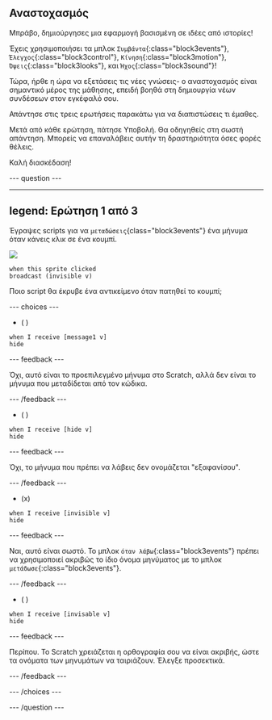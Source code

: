 ## Αναστοχασμός

Μπράβο, δημιούργησες μια εφαρμογή βασισμένη σε ιδέες από ιστορίες!

Έχεις χρησιμοποιήσει τα μπλοκ `Συμβάντα`{:class="block3events"}, `Έλεγχος`{:class="block3control"}, `Κίνηση`{:class="block3motion"}, `Όψεις`{:class="block3looks"}, και `Ήχος`{:class="block3sound"}!

Τώρα, ήρθε η ώρα να εξετάσεις τις νέες γνώσεις- ο αναστοχασμός είναι σημαντικό μέρος της μάθησης, επειδή βοηθά στη δημιουργία νέων συνδέσεων στον εγκέφαλό σου.

Απάντησε στις τρεις ερωτήσεις παρακάτω για να διαπιστώσεις τι έμαθες.

Μετά από κάθε ερώτηση, πάτησε Υποβολή. Θα οδηγηθείς στη σωστή απάντηση. Μπορείς να επαναλάβεις αυτήν τη δραστηριότητα όσες φορές θέλεις.

Καλή διασκέδαση!

--- question ---

---
legend: Ερώτηση 1 από 3
---

Έγραψες scripts για να `μεταδώσεις`{class="block3events"} ένα μήνυμα όταν κάνεις κλικ σε ένα κουμπί.

![](images/button-icon.png)

```blocks3
when this sprite clicked
broadcast (invisible v)
```

Ποιο script θα έκρυβε ένα αντικείμενο όταν πατηθεί το κουμπί;

--- choices ---

- ( )

```blocks3
when I receive [message1 v]
hide
```

 --- feedback ---

 Όχι, αυτό είναι το προεπιλεγμένο μήνυμα στο Scratch, αλλά δεν είναι το μήνυμα που μεταδίδεται από τον κώδικα.

 --- /feedback ---

- ( )

```blocks3
when I receive [hide v]
hide
```

 --- feedback ---

 Όχι, το μήνυμα που πρέπει να λάβεις δεν ονομάζεται "εξαφανίσου".

 --- /feedback ---

- (x)

```blocks3
when I receive [invisible v]
hide
```

 --- feedback ---

Ναι, αυτό είναι σωστό. Το μπλοκ `όταν λάβω`{:class="block3events"} πρέπει να χρησιμοποιεί ακριβώς το ίδιο όνομα μηνύματος με το μπλοκ `μετάδωσε`{:class="block3events"}.

 --- /feedback ---

- ( )

```blocks3
when I receive [invisable v]
hide
```

 --- feedback ---

 Περίπου. Το Scratch χρειάζεται η ορθογραφία σου να είναι ακριβής, ώστε τα ονόματα των μηνυμάτων να ταιριάζουν. Έλεγξε προσεκτικά.

 --- /feedback ---

--- /choices ---

--- /question ---
